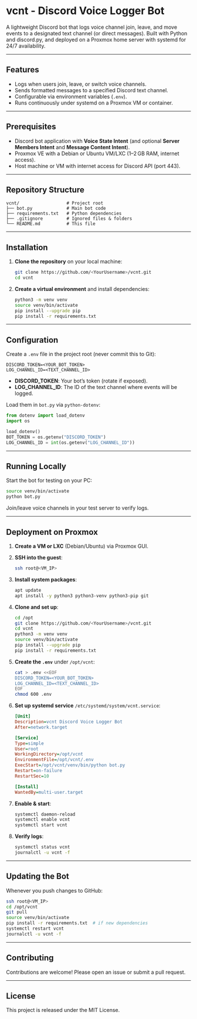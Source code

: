 # vcnt - Discord Voice Logger Bot

A lightweight Discord bot that logs voice channel join, leave, and move events to a designated text channel (or direct messages). Built with Python and discord.py, and deployed on a Proxmox home server with systemd for 24/7 availability.

---

## Features

* Logs when users join, leave, or switch voice channels.
* Sends formatted messages to a specified Discord text channel.
* Configurable via environment variables (`.env`).
* Runs continuously under systemd on a Proxmox VM or container.

---

## Prerequisites

* Discord bot application with **Voice State Intent** (and optional **Server Members Intent** and **Message Content Intent**).
* Proxmox VE with a Debian or Ubuntu VM/LXC (1–2 GB RAM, internet access).
* Host machine or VM with internet access for Discord API (port 443).

---

## Repository Structure

```
vcnt/                  # Project root
├── bot.py             # Main bot code
├── requirements.txt   # Python dependencies
├── .gitignore         # Ignored files & folders
└── README.md          # This file
```

---

## Installation

1. **Clone the repository** on your local machine:

   ```bash
   git clone https://github.com/<YourUsername>/vcnt.git
   cd vcnt
   ```
2. **Create a virtual environment** and install dependencies:

   ```bash
   python3 -m venv venv
   source venv/bin/activate
   pip install --upgrade pip
   pip install -r requirements.txt
   ```

---

## Configuration

Create a `.env` file in the project root (never commit this to Git):

```env
DISCORD_TOKEN=<YOUR_BOT_TOKEN>
LOG_CHANNEL_ID=<TEXT_CHANNEL_ID>
```

* **DISCORD\_TOKEN**: Your bot’s token (rotate if exposed).
* **LOG\_CHANNEL\_ID**: The ID of the text channel where events will be logged.

Load them in `bot.py` via `python-dotenv`:

```python
from dotenv import load_dotenv
import os

load_dotenv()
BOT_TOKEN = os.getenv("DISCORD_TOKEN")
LOG_CHANNEL_ID = int(os.getenv("LOG_CHANNEL_ID"))
```

---

## Running Locally

Start the bot for testing on your PC:

```bash
source venv/bin/activate
python bot.py
```

Join/leave voice channels in your test server to verify logs.

---

## Deployment on Proxmox

1. **Create a VM or LXC** (Debian/Ubuntu) via Proxmox GUI.
2. **SSH into the guest**:

   ```bash
   ssh root@<VM_IP>
   ```
3. **Install system packages**:

   ```bash
   apt update
   apt install -y python3 python3-venv python3-pip git
   ```
4. **Clone and set up**:

   ```bash
   cd /opt
   git clone https://github.com/<YourUsername>/vcnt.git
   cd vcnt
   python3 -m venv venv
   source venv/bin/activate
   pip install --upgrade pip
   pip install -r requirements.txt
   ```
5. **Create the `.env`** under `/opt/vcnt`:

   ```bash
   cat > .env <<EOF
   DISCORD_TOKEN=<YOUR_BOT_TOKEN>
   LOG_CHANNEL_ID=<TEXT_CHANNEL_ID>
   EOF
   chmod 600 .env
   ```
6. **Set up systemd service** `/etc/systemd/system/vcnt.service`:

   ```ini
   [Unit]
   Description=vcnt Discord Voice Logger Bot
   After=network.target

   [Service]
   Type=simple
   User=root
   WorkingDirectory=/opt/vcnt
   EnvironmentFile=/opt/vcnt/.env
   ExecStart=/opt/vcnt/venv/bin/python bot.py
   Restart=on-failure
   RestartSec=10

   [Install]
   WantedBy=multi-user.target
   ```
7. **Enable & start**:

   ```bash
   systemctl daemon-reload
   systemctl enable vcnt
   systemctl start vcnt
   ```
8. **Verify logs**:

   ```bash
   systemctl status vcnt
   journalctl -u vcnt -f
   ```

---

## Updating the Bot

Whenever you push changes to GitHub:

```bash
ssh root@<VM_IP>
cd /opt/vcnt
git pull
source venv/bin/activate
pip install -r requirements.txt  # if new dependencies
systemctl restart vcnt
journalctl -u vcnt -f
```

---

## Contributing

Contributions are welcome! Please open an issue or submit a pull request.

---

## License

This project is released under the MIT License.
